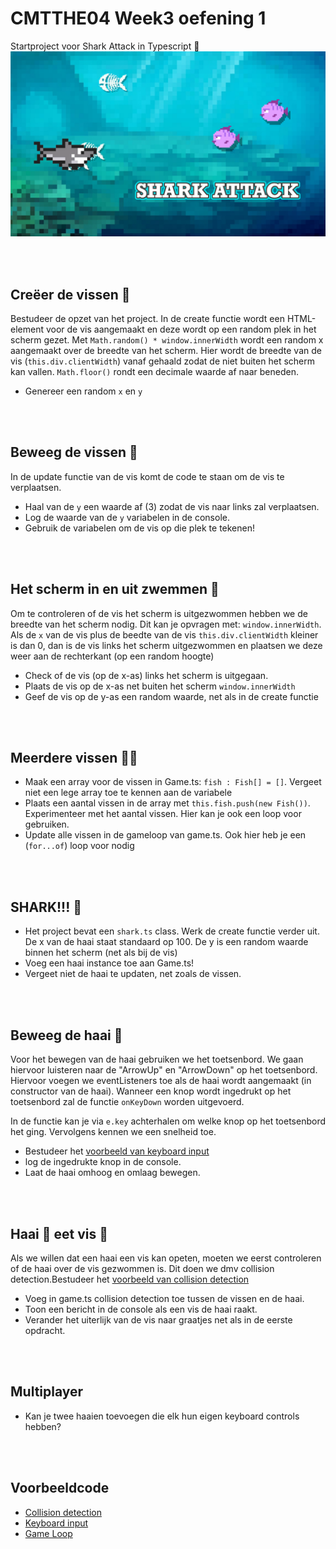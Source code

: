 # CMTTHE04 Week3 oefening 1

Startproject voor Shark Attack in Typescript 🦈
![sharkattack](./docs/images/sharkattack.png)

<br>
<br>

## Creëer de vissen 🐠

Bestudeer de opzet van het project. In de create functie wordt een HTML-element voor de vis aangemaakt en deze wordt op een random plek in het scherm gezet. 
Met `Math.random() * window.innerWidth` wordt een random x aangemaakt over de breedte van het scherm. Hier wordt de breedte van de vis (`this.div.clientWidth`) vanaf gehaald zodat de niet buiten het scherm kan vallen. `Math.floor()` rondt een decimale waarde af naar beneden.
- Genereer een random `x` en `y`

<br>
<br>

## Beweeg de vissen 🐠

In de update functie van de vis komt de code te staan om de vis te verplaatsen. 

- Haal van de `y` een waarde af (3) zodat de vis naar links zal verplaatsen.
- Log de waarde van de `y` variabelen in de console.
- Gebruik de variabelen om de vis op die plek te tekenen!

<br>
<br>

## Het scherm in en uit zwemmen 🐠

Om te controleren of de vis het scherm is uitgezwommen hebben we de breedte van het scherm nodig. Dit kan je opvragen met: `window.innerWidth`. Als de `x` van de vis plus de beedte van de vis `this.div.clientWidth` kleiner is dan 0, dan is de vis links het scherm uitgezwommen en plaatsen we deze weer aan de rechterkant (op een random hoogte)

- Check of de vis (op de x-as) links het scherm is uitgegaan.
- Plaats de vis op de x-as net buiten het scherm `window.innerWidth`
- Geef de vis op de y-as een random waarde, net als in de create functie

<br>
<br>

## Meerdere vissen 🐠🐠

- Maak een array voor de vissen in Game.ts: `fish : Fish[] = []`. Vergeet niet een lege array toe te kennen aan de variabele
- Plaats een aantal vissen in de array met `this.fish.push(new Fish())`. Experimenteer met het aantal vissen. Hier kan je ook een loop voor gebruiken.
- Update alle vissen in de gameloop van game.ts. Ook hier heb je een (`for...of`) loop voor nodig

<br>
<br>

## SHARK!!! 🦈

- Het project bevat een `shark.ts` class. Werk de create functie verder uit. De x van de haai staat standaard op 100. De y is een random waarde binnen het scherm (net als bij de vis)
- Voeg een haai instance toe aan Game.ts!
- Vergeet niet de haai te updaten, net zoals de vissen.

<br>
<br>

## Beweeg de haai 🦈

Voor het bewegen van de haai gebruiken we het toetsenbord. We gaan hiervoor luisteren naar de "ArrowUp" en "ArrowDown" op het toetsenbord. Hiervoor voegen we eventListeners toe als de haai wordt aangemaakt (in constructor van de haai). Wanneer een knop wordt ingedrukt op het toetsenbord zal de functie `onKeyDown` worden uitgevoerd. 

In de functie kan je via `e.key` achterhalen om welke knop op het toetsenbord het ging. Vervolgens kennen we een snelheid toe.

- Bestudeer het [voorbeeld van keyboard input](https://github.com/HR-CMGT/Typescript/blob/master/snippets/movement.md)
- log de ingedrukte knop in de console.
- Laat de haai omhoog en omlaag bewegen.

<br>
<br>

## Haai 🦈 eet vis 🐠

Als we willen dat een haai een vis kan opeten, moeten we eerst controleren of de haai over de vis gezwommen is. Dit doen we dmv collision detection.Bestudeer het [voorbeeld van collision detection](https://github.com/HR-CMGT/Typescript/blob/master/snippets/collision.md)
- Voeg in game.ts collision detection toe tussen de vissen en de haai. 
- Toon een bericht in de console als een vis de haai raakt.
- Verander het uiterlijk van de vis naar graatjes net als in de eerste opdracht.

<br>
<br>

## Multiplayer

- Kan je twee haaien toevoegen die elk hun eigen keyboard controls hebben? 

<br>
<br>

## Voorbeeldcode

- [Collision detection](https://github.com/HR-CMGT/Typescript/blob/master/snippets/collision.md)
- [Keyboard input](https://github.com/HR-CMGT/Typescript/blob/master/snippets/movement.md)
- [Game Loop](https://github.com/HR-CMGT/Typescript/blob/master/snippets/game.md)
